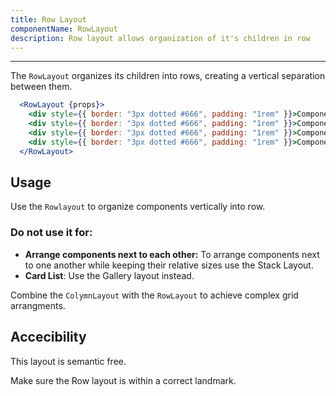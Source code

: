 ```yaml
---
title: Row Layout
componentName: RowLayout
description: Row layout allows organization of it's children in row
---
```


---

The `RowLayout` organizes its children into rows, creating a vertical separation between them.

```jsx
  <RowLayout {props}>
    <div style={{ border: "3px dotted #666", padding: "1rem" }}>Component</div>
    <div style={{ border: "3px dotted #666", padding: "1rem" }}>Component</div>
    <div style={{ border: "3px dotted #666", padding: "1rem" }}>Component</div>
    <div style={{ border: "3px dotted #666", padding: "1rem" }}>Component</div>
  </RowLayout>
```

## Usage

Use the `Rowlayout` to organize components vertically into row.

### Do not use it for:

- **Arrange components next to each other:** To arrange components next to one another while keeping their relative sizes use the Stack Layout.
- **Card List**: Use the Gallery layout instead.

Combine the `ColymnLayout` with the `RowLayout` to achieve complex grid arrangments.

## Accecibility

This layout is semantic free.

Make sure the Row layout is within a correct landmark.
